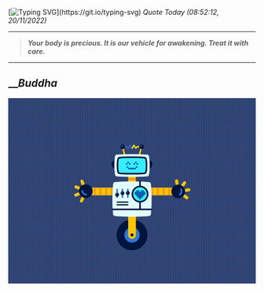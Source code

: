 [![Typing SVG](https://readme-typing-svg.herokuapp.com?font=Press+Start+2P&color=C2F784&size=35&width=900&height=100&lines=Hello+World%2C+I'm+Hung+!)](https://git.io/typing-svg) 
 _Quote Today (08:52:12, 20/11/2022)_
___
>**_Your body is precious. It is our vehicle for awakening. Treat it with care._**
___

## __**_Buddha_**

![RobotDance](src/assets/images/robot-dancing-dribble.gif?style=center)
